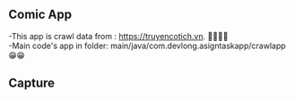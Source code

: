 ## Comic App
 -This app is crawl data from : https://truyencotich.vn. 📖📖📕📕 <br/>
 -Main code's app in folder: main/java/com.devlong.asigntaskapp/crawlapp 😁😁
## Capture
